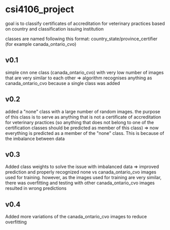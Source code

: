 # csi4106_project

goal is to classify certificates of accreditation for veterinary practices based on country and classification issuing institution

classes are named following this format: country_state/province_certifier (for example canada_ontario_cvo)

## v0.1

simple cnn
one class (canada_ontario_cvo) with very low number of images that are very similar to each other
=> algorithm recognises anything as canada_ontario_cvo because a single class was added

## v0.2

added a "none" class with a large number of random images. the purpose of this class is to serve as anything that is not a certificate of accreditation for veterinary practices (so anything that does not belong to one of the certification classes should be predicted as member of this class)
=> now everything is predicted as a member of the "none" class. This is because of the imbalance between data

## v0.3

Added class weights to solve the issue with imbalanced data
=> improved prediction and properly recognized none vs canada_ontario_cvo images used for training. however, as the images used for training are very similar, there was overfitting and testing with other canada_ontario_cvo images resulted in wrong predictions

## v0.4

Added more variations of the canada_ontario_cvo images to reduce overfitting
